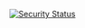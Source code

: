[![Security Status](https://www.murphysec.com/platform3/v31/badge/1681677621242445824.svg)](https://www.murphysec.com/console/report/1681677621154365440/1681677621242445824)
